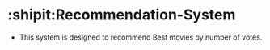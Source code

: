 # :shipit:Recommendation-System
- This system is designed to recommend Best movies by number of votes.
